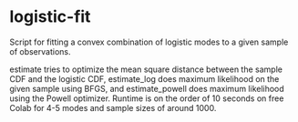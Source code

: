 # logistic-fit
Script for fitting a convex combination of logistic modes to a given sample of observations.

estimate tries to optimize the mean square distance between the sample CDF and the logistic CDF, estimate_log does maximum likelihood on the given sample using BFGS, and estimate_powell does maximum likelihood using the Powell optimizer. Runtime is on the order of 10 seconds on free Colab for 4-5 modes and sample sizes of around 1000.
